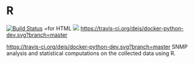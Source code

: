 # R
[![Build Status](https://travis-ci.org/deis/docker-python-dev.svg?branch=master)](https://travis-ci.org/deis/docker-python-dev)
=for HTML <a href="https://travis-ci.org/deis/docker-python-dev"><img src="https://travis-ci.org/deis/docker-python-dev.svg?branch=master"></a>
https://travis-ci.org/deis/docker-python-dev.svg?branch=master


https://travis-ci.org/deis/docker-python-dev.svg?branch=master
SNMP analysis and statistical computations on the collected data using R.

